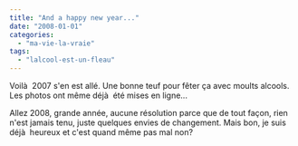 ```yaml
---
title: "And a happy new year..."
date: "2008-01-01"
categories: 
  - "ma-vie-la-vraie"
tags: 
  - "lalcool-est-un-fleau"
---
```


Voilà  2007 s'en est allé. Une bonne teuf pour fêter ça avec moults alcools. Les photos ont même déjà  été mises en ligne...

Allez 2008, grande année, aucune résolution parce que de tout façon, rien n'est jamais tenu, juste quelques envies de changement. Mais bon, je suis déjà  heureux et c'est quand même pas mal non?
